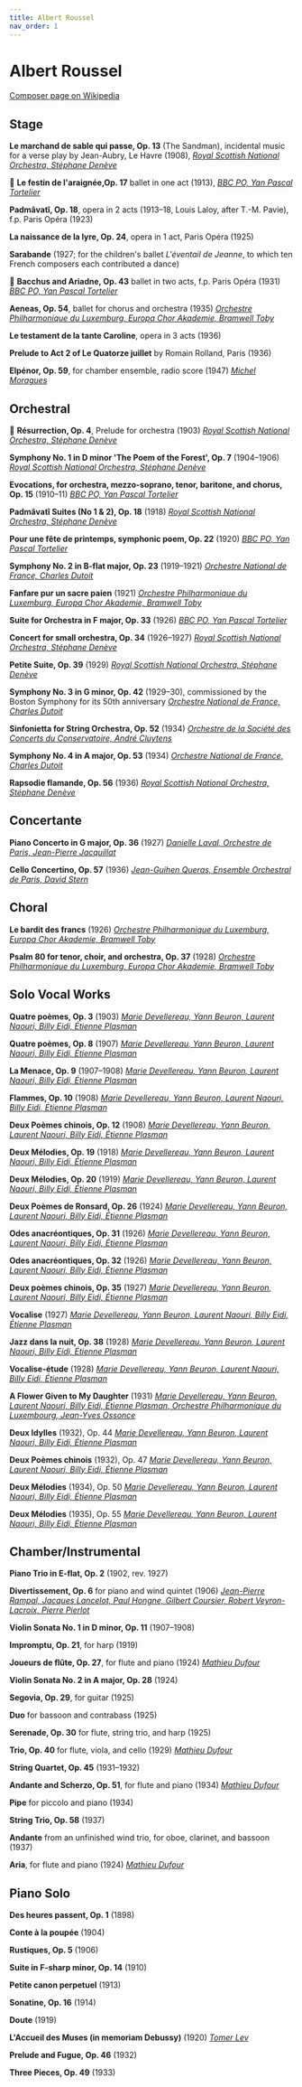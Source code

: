 ```yaml
---
title: Albert Roussel
nav_order: 1
---
```


# Albert Roussel

[Composer page on Wikipedia](https://en.wikipedia.org/wiki/Albert_Roussel#Works)

## Stage

**Le marchand de sable qui passe, Op. 13** (The Sandman), incidental music for a verse play by Jean-Aubry, Le Havre (1908),  [*Royal Scottish National Orchestra, Stéphane Denève*](https://tidal.com/browse/track/12602666)

💎 **Le festin de l'araignée,Op. 17** ballet in one act (1913), [*BBC PO, Yan Pascal Tortelier*](https://tidal.com/album/377163547)

**Padmâvatî, Op. 18**, opera in 2 acts (1913–18, Louis Laloy, after T.-M. Pavie), f.p. Paris Opéra (1923)

**La naissance de la lyre, Op. 24**, opera in 1 act, Paris Opéra (1925)

**Sarabande** (1927; for the children's ballet *L'éventail de Jeanne*, to which ten French composers each contributed a dance)

💎 **Bacchus and Ariadne, Op. 43** ballet in two acts, f.p. Paris Opéra (1931) [*BBC PO, Yan Pascal Tortelier*](https://tidal.com/album/377163547)

**Aeneas, Op. 54**, ballet for chorus and orchestra (1935) [*Orchestre Philharmonique du Luxemburg, Europa Chor Akademie, Bramwell Toby*](https://tidal.com/album/19480810)

**Le testament de la tante Caroline**, opera in 3 acts (1936)

**Prelude to Act 2 of Le Quatorze juillet** by Romain Rolland, Paris (1936)

**Elpénor, Op. 59**, for chamber ensemble, radio score (1947) [*Michel Moragues*](https://tidal.com/album/12733647/track/12733661)

## Orchestral

💎 **Résurrection, Op. 4**, Prelude for orchestra (1903) [*Royal Scottish National Orchestra, Stéphane Denève*](https://tidal.com/browse/track/12602666)

**Symphony No. 1 in D minor 'The Poem of the Forest', Op. 7** (1904–1906) [*Royal Scottish National Orchestra, Stéphane Denève*](https://tidal.com/browse/track/12602666)

**Evocations, for orchestra, mezzo-soprano, tenor, baritone, and chorus, Op. 15** (1910–11) [*BBC PO, Yan Pascal Tortelier*](https://tidal.com/album/376443862)

**Padmâvatî Suites (No 1 & 2), Op. 18** (1918) [*Royal Scottish National Orchestra, Stéphane Denève*](https://tidal.com/album/284372110)

**Pour une fête de printemps, symphonic poem, Op. 22** (1920) [*BBC PO, Yan Pascal Tortelier*](https://tidal.com/album/376443862)

**Symphony No. 2 in B-flat major, Op. 23** (1919–1921) [*Orchestre National de France, Charles Dutoit*](https://tidal.com/album/535142)

**Fanfare pur un sacre paien** (1921) [*Orchestre Philharmonique du Luxemburg, Europa Chor Akademie, Bramwell Toby*](https://tidal.com/album/19480810)

**Suite for Orchestra in F major, Op. 33** (1926) [*BBC PO, Yan Pascal Tortelier*](https://tidal.com/album/376443862)

**Concert for small orchestra, Op. 34** (1926–1927) [*Royal Scottish National Orchestra, Stéphane Denève*](https://tidal.com/album/12616862)

**Petite Suite, Op. 39** (1929) [*Royal Scottish National Orchestra, Stéphane Denève*](https://tidal.com/album/12616862)

**Symphony No. 3 in G minor, Op. 42** (1929–30), commissioned by the Boston Symphony for its 50th anniversary [*Orchestre National de France, Charles Dutoit*](https://tidal.com/album/535142)

**Sinfonietta for String Orchestra, Op. 52** (1934) [*Orchestre de la Société des Concerts du Conservatoire, André Cluytens*](https://tidal.com/album/184078976)

**Symphony No. 4 in A major, Op. 53** (1934) [*Orchestre National de France, Charles Dutoit*](https://tidal.com/album/535142)

**Rapsodie flamande, Op. 56** (1936) [*Royal Scottish National Orchestra, Stéphane Denève*](https://tidal.com/album/12616862)

## Concertante

**Piano Concerto in G major, Op. 36** (1927) [*Danielle Laval, Orchestre de Paris, Jean-Pierre Jacquillat*](https://tidal.com/album/3277650)

**Cello Concertino, Op. 57** (1936) [*Jean-Guihen Queras, Ensemble Orchestral de Paris, David Stern*](https://tidal.com/album/69600745)

## Choral

**Le bardit des francs** (1926) [*Orchestre Philharmonique du Luxemburg, Europa Chor Akademie, Bramwell Toby*](https://tidal.com/album/19480810)

**Psalm 80 for tenor, choir, and orchestra, Op. 37** (1928) [*Orchestre Philharmonique du Luxemburg, Europa Chor Akademie, Bramwell Toby*](https://tidal.com/album/19480810)

## Solo Vocal Works

**Quatre poèmes, Op. 3** (1903) [*Marie Devellereau, Yann Beuron, Laurent Naouri, Billy Eidi, Étienne Plasman*](https://tidal.com/album/19482416)

**Quatre poèmes, Op. 8** (1907) [*Marie Devellereau, Yann Beuron, Laurent Naouri, Billy Eidi, Étienne Plasman*](https://tidal.com/album/19482416)

**La Menace, Op. 9** (1907–1908) [*Marie Devellereau, Yann Beuron, Laurent Naouri, Billy Eidi, Étienne Plasman*](https://tidal.com/album/19482416)

**Flammes, Op. 10** (1908) [*Marie Devellereau, Yann Beuron, Laurent Naouri, Billy Eidi, Étienne Plasman*](https://tidal.com/album/19482416)

**Deux Poèmes chinois, Op. 12** (1908) [*Marie Devellereau, Yann Beuron, Laurent Naouri, Billy Eidi, Étienne Plasman*](https://tidal.com/album/19482416)

**Deux Mélodies, Op. 19** (1918) [*Marie Devellereau, Yann Beuron, Laurent Naouri, Billy Eidi, Étienne Plasman*](https://tidal.com/album/19482416)

**Deux Mélodies, Op. 20** (1919) [*Marie Devellereau, Yann Beuron, Laurent Naouri, Billy Eidi, Étienne Plasman*](https://tidal.com/album/19482416)

**Deux Poèmes de Ronsard, Op. 26** (1924) [*Marie Devellereau, Yann Beuron, Laurent Naouri, Billy Eidi, Étienne Plasman*](https://tidal.com/album/19482416)

**Odes anacréontiques, Op. 31** (1926) [*Marie Devellereau, Yann Beuron, Laurent Naouri, Billy Eidi, Étienne Plasman*](https://tidal.com/album/19482416)

**Odes anacréontiques, Op. 32** (1926) [*Marie Devellereau, Yann Beuron, Laurent Naouri, Billy Eidi, Étienne Plasman*](https://tidal.com/album/19482416)

**Deux poèmes chinois, Op. 35** (1927) [*Marie Devellereau, Yann Beuron, Laurent Naouri, Billy Eidi, Étienne Plasman*](https://tidal.com/album/19482416)

**Vocalise** (1927) [*Marie Devellereau, Yann Beuron, Laurent Naouri, Billy Eidi, Étienne Plasman*](https://tidal.com/album/19482416)

**Jazz dans la nuit, Op. 38** (1928) [*Marie Devellereau, Yann Beuron, Laurent Naouri, Billy Eidi, Étienne Plasman*](https://tidal.com/album/19482416)

**Vocalise-étude** (1928) [*Marie Devellereau, Yann Beuron, Laurent Naouri, Billy Eidi, Étienne Plasman*](https://tidal.com/album/19482416)

**A Flower Given to My Daughter** (1931) [*Marie Devellereau, Yann Beuron, Laurent Naouri, Billy Eidi, Étienne Plasman, Orchestre Philharmonique du Luxembourg, Jean-Yves Ossonce*](https://tidal.com/album/19482416)

**Deux Idylles** (1932), Op. 44 [*Marie Devellereau, Yann Beuron, Laurent Naouri, Billy Eidi, Étienne Plasman*](https://tidal.com/album/19482416)

**Deux Poèmes chinois** (1932), Op. 47 [*Marie Devellereau, Yann Beuron, Laurent Naouri, Billy Eidi, Étienne Plasman*](https://tidal.com/album/19482416)

**Deux Mélodies** (1934), Op. 50 [*Marie Devellereau, Yann Beuron, Laurent Naouri, Billy Eidi, Étienne Plasman*](https://tidal.com/album/19482416)

**Deux Mélodies** (1935), Op. 55 [*Marie Devellereau, Yann Beuron, Laurent Naouri, Billy Eidi, Étienne Plasman*](https://tidal.com/album/19482416)


## Chamber/Instrumental

**Piano Trio in E-flat, Op. 2** (1902, rev. 1927)

**Divertissement, Op. 6** for piano and wind quintet (1906) [*Jean-Pierre Rampal, Jacques Lancelot, Paul Hongne, Gilbert Coursier, Robert Veyron-Lacroix, Pierre Pierlot*](https://tidal.com/album/54297839/track/54297847)

**Violin Sonata No. 1 in D minor, Op. 11** (1907–1908)

**Impromptu, Op. 21**, for harp (1919)

**Joueurs de flûte, Op. 27**, for flute and piano (1924) [*Mathieu Dufour*](https://tidal.com/album/12733647/track/12733661)

**Violin Sonata No. 2 in A major, Op. 28** (1924)

**Segovia, Op. 29**, for guitar (1925)

**Duo** for bassoon and contrabass (1925)

**Serenade, Op. 30** for flute, string trio, and harp (1925)

**Trio, Op. 40** for flute, viola, and cello (1929) [*Mathieu Dufour*](https://tidal.com/album/12733647/track/12733661)

**String Quartet, Op. 45** (1931–1932)

**Andante and Scherzo, Op. 51**, for flute and piano (1934) [*Mathieu Dufour*](https://tidal.com/album/12733647/track/12733661)

**Pipe** for piccolo and piano (1934)

**String Trio, Op. 58** (1937)

**Andante** from an unfinished wind trio, for oboe, clarinet, and bassoon (1937)

**Aria**, for flute and piano (1924) [*Mathieu Dufour*](https://tidal.com/album/12733647/track/12733661)


## Piano Solo

**Des heures passent, Op. 1** (1898)

**Conte à la poupée** (1904)

**Rustiques, Op. 5** (1906)

**Suite in F-sharp minor, Op. 14** (1910)

**Petite canon perpetuel** (1913)

**Sonatine, Op. 16** (1914)

**Doute** (1919)

**L'Accueil des Muses (in memoriam Debussy)** (1920) [*Tomer Lev*](http://www.tidal.com/track/162848500)

**Prelude and Fugue, Op. 46** (1932)

**Three Pieces, Op. 49** (1933)

